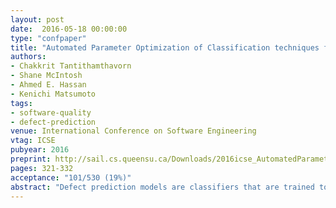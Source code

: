 ```yaml
---
layout: post
date:  2016-05-18 00:00:00
type: "confpaper"
title: "Automated Parameter Optimization of Classification techniques for Defect Prediction Models"
authors:
- Chakkrit Tantithamthavorn
- Shane McIntosh
- Ahmed E. Hassan
- Kenichi Matsumoto
tags:
- software-quality
- defect-prediction
venue: International Conference on Software Engineering
vtag: ICSE
pubyear: 2016
preprint: http://sail.cs.queensu.ca/Downloads/2016icse_AutomatedParametersOptimizationOfClassificationTechniquesForDefectPredictionModels.pdf
pages: 321-332
acceptance: "101/530 (19%)"
abstract: "Defect prediction models are classifiers that are trained to identify defect-prone software modules. Such classifiers have configurable parameters that control their characteristics (e.g., the number of trees in a random forest classifier). Recent studies show that these classifiers may underperform due to the use of suboptimal default parameter settings.  However, it is impractical to assess all of the possible settings in the parameter spaces. In this paper, we investigate the performance of defect prediction models where Caret, an automated parameter optimization technique, has been applied. Through a case study of 18 datasets from systems that span both proprietary and open source domains, we find that (1) Caret improves the AUC performance of defect prediction models by as much as 40 percentage points; (2) Caret-optimized classifiers are at least as stable as (with 35% of them being more stable than) classifiers that are trained using the default settings; and (3) Caret increases the likelihood of producing a top-performing classifier by as much as 83%. Hence, we conclude that parameter settings can indeed have a large impact on the performance of defect prediction models. Indeed, automated parameter optimization should be considered for use in future defect prediction studies."
---
```


